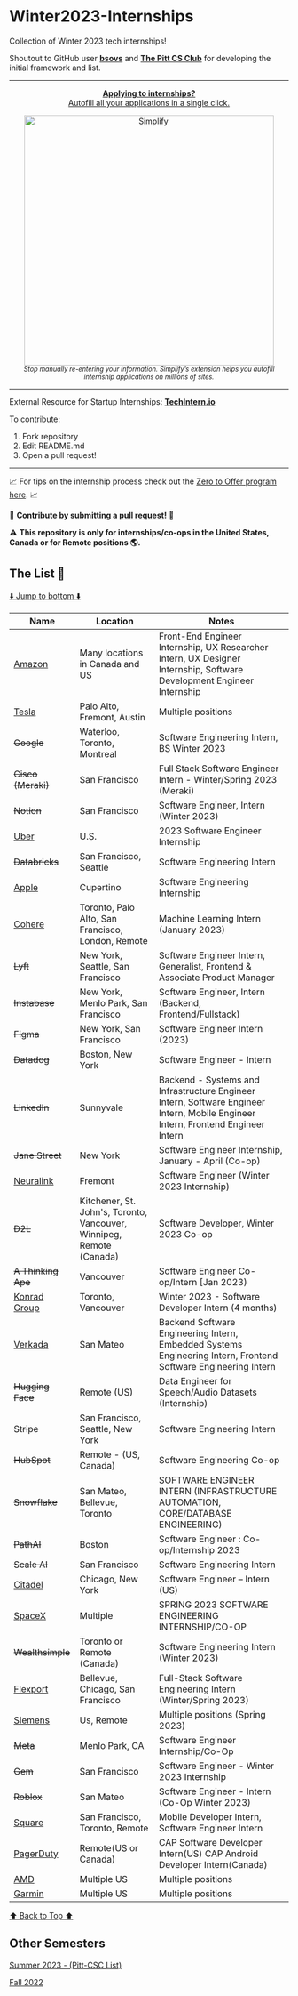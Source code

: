 # Winter2023-Internships
Collection of Winter 2023 tech internships!

Shoutout to GitHub user **[bsovs](https://github.com/bsovs)** and **[The Pitt CS Club](https://github.com/pittcsc)** for developing the initial framework and list.

---

<div align="center">
	<p>
		<a href="https://simplify.jobs/?invite=2d8fe25021b&utm_source=referral">
			<b>Applying to internships?</b>
			<br>
			Autofill all your applications in a single click.
			<br>
			<div>
				<img src="https://res.cloudinary.com/dpeo4xcnc/image/upload/v1636594918/simplify_pittcsc.png" width="450"  alt="Simplify">
			</div>
		</a>
		<sub><i>Stop manually re-entering your information. Simplify’s extension helps you autofill internship applications on millions of sites.</i></sub>
	</p>
</div>

---

External Resource for Startup Internships: **[TechIntern.io](https://www.techintern.io/student/signup?utm_source=BrandonSovran&group=BrandonSovran)**

To contribute:

 1. Fork repository
 2. Edit README.md
 3. Open a pull request!

---

📈 For tips on the internship process check out the [Zero to Offer program here](https://www.pittcs.wiki/zero-to-offer).  📈

🤗 **Contribute by submitting a [pull request](https://github.com/susam/gitpr#create-pull-request)!**  🤗

:warning: **This repository is only for internships/co-ops in the United States, Canada or for Remote positions :earth_americas:.**

## The List 👔

[⬇️ Jump to bottom ⬇️](#other-semesters)

| Name  |  Location | Notes |
|---|---|-------------|
| [Amazon](https://www.amazon.jobs/en/teams/internships-for-students?offset=0&result_limit=10&sort=relevant&category%5B%5D=software-development&country%5B%5D=USA&country%5B%5D=CAN&distanceType=Mi&radius=24km&latitude=&longitude=&loc_group_id=&loc_query=&base_query=&city=&country=&region=&county=&query_options=&) | Many locations in Canada and US | Front-End Engineer Internship, UX Researcher Intern, UX Designer Internship, Software Development Engineer Internship
| [Tesla](https://www.tesla.com/en_CA/careers/search/?country=US&query=software%20Internship%20spring) | Palo Alto, Fremont, Austin | Multiple positions |
| ~~Google~~ | Waterloo, Toronto, Montreal | Software Engineering Intern, BS Winter 2023
| ~~Cisco (Meraki)~~ | San Francisco | Full Stack Software Engineer Intern - Winter/Spring 2023 (Meraki)
| ~~Notion~~ | San Francisco | Software Engineer, Intern (Winter 2023)
| [Uber](https://university-uber.icims.com/jobs/116847/job) | U.S.| 2023 Software Engineer Internship |
| ~~Databricks~~ | San Francisco, Seattle | Software Engineering Intern |
| [Apple](https://jobs.apple.com/en-us/details/200389054/software-engineering-internship?team=STDNT) | Cupertino | Software Engineering Internship
| [Cohere](https://jobs.lever.co/cohere/2252200f-104f-4d95-840d-c1d9cbcfda9b) | Toronto, Palo Alto, San Francisco, London, Remote | Machine Learning Intern (January 2023)
| ~~Lyft~~ | New York, Seattle, San Francisco | Software Engineer Intern, Generalist, Frontend & Associate Product Manager
| ~~Instabase~~ | New York, Menlo Park, San Francisco | Software Engineer, Intern (Backend, Frontend/Fullstack)
| ~~Figma~~ | New York, San Francisco | Software Engineer Intern (2023)
| ~~Datadog~~ | Boston, New York | Software Engineer - Intern
| ~~LinkedIn~~ | Sunnyvale | Backend - Systems and Infrastructure Engineer Intern, Software Engineer Intern, Mobile Engineer Intern, Frontend Engineer Intern
| ~~Jane Street~~ | New York | Software Engineer Internship, January - April (Co-op)
| [Neuralink](https://boards.greenhouse.io/neuralink/jobs/5255513003) | Fremont | Software Engineer (Winter 2023 Internship)
| ~~D2L~~ | Kitchener, St. John's, Toronto, Vancouver, Winnipeg, Remote (Canada) | Software Developer, Winter 2023 Co-op
| ~~A Thinking Ape~~ | Vancouver | Software Engineer Co-op/Intern [Jan 2023)
| [Konrad Group](https://www.konrad.com/careers/internships) | Toronto, Vancouver | Winter 2023 - Software Developer Intern (4 months)
| [Verkada](https://www.verkada.com/careers/#open-positions) | San Mateo | Backend Software Engineering Intern, Embedded Systems Engineering Intern, Frontend Software Engineering Intern
| ~~Hugging Face~~ | Remote (US) | Data Engineer for Speech/Audio Datasets (Internship)
| ~~Stripe~~ | San Francisco, Seattle, New York | Software Engineering Intern
| ~~HubSpot~~ | Remote - (US, Canada) | Software Engineering Co-op
| ~~Snowflake~~ | San Mateo, Bellevue, Toronto | SOFTWARE ENGINEER INTERN (INFRASTRUCTURE AUTOMATION, CORE/DATABASE ENGINEERING)
| ~~PathAI~~ | Boston | Software Engineer : Co-op/Internship 2023
| ~~Scale AI~~ | San Francisco | Software Engineering Intern
| [Citadel](https://www.citadel.com/careers/details/software-engineer-intern-us/) | Chicago, New York | Software Engineer – Intern (US)
| [SpaceX](https://boards.greenhouse.io/spacex/jobs/6366051002?gh_jid=6366051002) | Multiple | SPRING 2023 SOFTWARE ENGINEERING INTERNSHIP/CO-OP
| ~~Wealthsimple~~ | Toronto or Remote (Canada) | Software Engineering Intern (Winter 2023)
| [Flexport](https://boards.greenhouse.io/flexport/jobs/4527140/) | Bellevue, Chicago, San Francisco | Full-Stack Software Engineering Intern (Winter/Spring 2023)
| [Siemens](https://jobs.siemens.com/disw/jobs?page=1&experienceLevels=Recent%20College%20Graduate%7CStudent%20(Not%20Yet%20Graduated)) | Us, Remote | Multiple positions (Spring 2023)
| ~~Meta~~ | Menlo Park, CA | Software Engineer Internship/Co-Op |
| ~~Gem~~ | San Francisco | Software Engineer - Winter 2023 Internship
| ~~Roblox~~ | San Mateo | Software Engineer - Intern (Co-Op Winter 2023)
| [Square](https://careers.squareup.com/us/en/jobs?type%5B%5D=Intern) | San Francisco, Toronto, Remote | Mobile Developer Intern, Software Engineer Intern
| [PagerDuty](https://careers.pagerduty.com/jobs/cap-software-developer-intern-winter-2023-united-states) | Remote(US or Canada) | CAP Software Developer Intern(US) CAP Android Developer Intern(Canada)
| [AMD](https://careers.amd.com/careers-home/jobs?keywords=software&country=United%20States%7CCanada&page=1&categories=Student%20%2F%20Intern%20%2F%20Temp&sortBy=relevance) | Multiple US | Multiple positions
| [Garmin](https://careers.garmin.com/careers-home/jobs?page=1&keywords=intern&tags3=Intern&categories=Engineering) | Multiple US | Multiple positions

[⬆️ Back to Top ⬆️](#the-list-)

## Other Semesters

[Summer 2023 - (Pitt-CSC List)](https://github.com/pittcsc/Summer2023-Internships)

[Fall 2022](https://github.com/bsovs/Fall2022-Internships)

